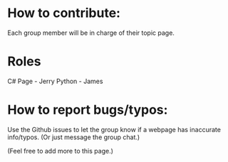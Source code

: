 
# How to contribute:
Each group member will be in charge of their topic page.

# Roles
C# Page - Jerry
Python - James

# How to report bugs/typos:
Use the Github issues to let the group know if a webpage has inaccurate info/typos. (Or just message the group chat.)

(Feel free to add more to this page.)
